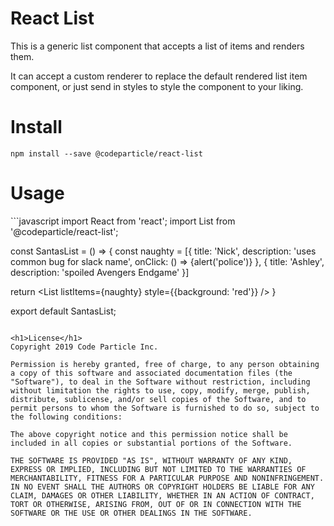 <h1>React List</h1>

This is a generic list component that accepts a list of items and renders them.

It can accept a custom renderer to replace the default rendered list item component, or just send in styles to style the component to your liking.

<h1>Install</h1>
<code>npm install --save @codeparticle/react-list</code>

<h1>Usage</h1>
```javascript
import React from 'react';
import List from '@codeparticle/react-list';

const SantasList = () => {
  const naughty = [{
    title: 'Nick',
    description: 'uses common bug for slack name',
    onClick: () => {alert('police')}
  }, {
    title: 'Ashley',
    description: 'spoiled Avengers Endgame'
  }]

  return <List listItems={naughty} style={{background: 'red'}} />
}

export default SantasList;
```

<h1>License</h1>
Copyright 2019 Code Particle Inc.

Permission is hereby granted, free of charge, to any person obtaining a copy of this software and associated documentation files (the "Software"), to deal in the Software without restriction, including without limitation the rights to use, copy, modify, merge, publish, distribute, sublicense, and/or sell copies of the Software, and to permit persons to whom the Software is furnished to do so, subject to the following conditions:

The above copyright notice and this permission notice shall be included in all copies or substantial portions of the Software.

THE SOFTWARE IS PROVIDED "AS IS", WITHOUT WARRANTY OF ANY KIND, EXPRESS OR IMPLIED, INCLUDING BUT NOT LIMITED TO THE WARRANTIES OF MERCHANTABILITY, FITNESS FOR A PARTICULAR PURPOSE AND NONINFRINGEMENT. IN NO EVENT SHALL THE AUTHORS OR COPYRIGHT HOLDERS BE LIABLE FOR ANY CLAIM, DAMAGES OR OTHER LIABILITY, WHETHER IN AN ACTION OF CONTRACT, TORT OR OTHERWISE, ARISING FROM, OUT OF OR IN CONNECTION WITH THE SOFTWARE OR THE USE OR OTHER DEALINGS IN THE SOFTWARE.